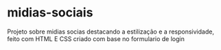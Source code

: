 # midias-sociais
Projeto sobre midias socias destacando a estilização e a responsividade,
feito com HTML E CSS criado com base no formulario de login
